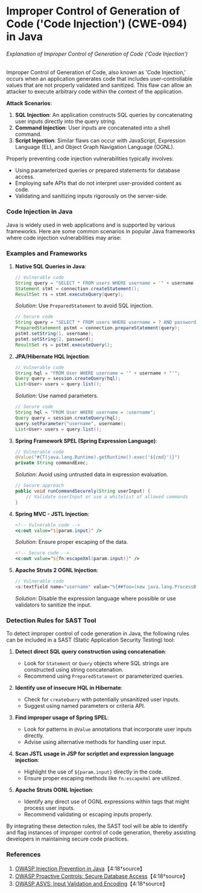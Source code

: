 # Improper Control of Generation of Code ('Code Injection') (CWE-094) in Java

###### Explanation of Improper Control of Generation of Code ('Code Injection')

Improper Control of Generation of Code, also known as 'Code Injection,' occurs when an application generates code that includes user-controllable values that are not properly validated and sanitized. This flaw can allow an attacker to execute arbitrary code within the context of the application.

**Attack Scenarios**:
1. **SQL Injection**: An application constructs SQL queries by concatenating user inputs directly into the query string.
2. **Command Injection**: User inputs are concatenated into a shell command.
3. **Script Injection**: Similar flaws can occur with JavaScript, Expression Language (EL), and Object Graph Navigation Language (OGNL).

Properly preventing code injection vulnerabilities typically involves:
- Using parameterized queries or prepared statements for database access.
- Employing safe APIs that do not interpret user-provided content as code.
- Validating and sanitizing inputs rigorously on the server-side.

### Code Injection in Java

Java is widely used in web applications and is supported by various frameworks. Here are some common scenarios in popular Java frameworks where code injection vulnerabilities may arise:

### Examples and Frameworks

1. **Native SQL Queries in Java**:
    ```java
    // Vulnerable code
    String query = "SELECT * FROM users WHERE username = '" + username + "' AND password = '" + password + "'";
    Statement stmt = connection.createStatement();
    ResultSet rs = stmt.executeQuery(query);
    ```
    *Solution*: Use `PreparedStatement` to avoid SQL injection.
    ```java
    // Secure code
    String query = "SELECT * FROM users WHERE username = ? AND password = ?";
    PreparedStatement pstmt = connection.prepareStatement(query);
    pstmt.setString(1, username);
    pstmt.setString(2, password);
    ResultSet rs = pstmt.executeQuery();
    ```

2. **JPA/Hibernate HQL Injection**:
    ```java
    // Vulnerable code
    String hql = "FROM User WHERE username = '" + username + "'";
    Query query = session.createQuery(hql);
    List<User> users = query.list();
    ```
    *Solution*: Use named parameters.
    ```java
    // Secure code
    String hql = "FROM User WHERE username = :username";
    Query query = session.createQuery(hql);
    query.setParameter("username", username);
    List<User> users = query.list();
    ```

3. **Spring Framework SPEL (Spring Expression Language)**:
    ```java
    // Vulnerable code
    @Value("#{T(java.lang.Runtime).getRuntime().exec('${cmd}')}")
    private String commandExec;
    ```
    *Solution*: Avoid using untrusted data in expression evaluation.
    ```java
    // Secure approach
    public void runCommandSecurely(String userInput) {
        // Validate userInput or use a whitelist of allowed commands
    }
    ```

4. **Spring MVC - JSTL Injection**:
    ```jsp
    <!-- Vulnerable code -->
    <c:out value="${param.input}" />
    ```
    *Solution*: Ensure proper escaping of the data.
    ```jsp
    <!-- Secure code -->
    <c:out value="${fn:escapeXml(param.input)}" />
    ```

5. **Apache Struts 2 OGNL Injection**:
    ```java
    // Vulnerable code
    <s:textfield name="username" value="%{##foo=(new java.lang.ProcessBuilder{'cmd','/c','dir'}).start(),##foo}" />
    ```
    *Solution*: Disable the expression language where possible or use validators to sanitize the input.

### Detection Rules for SAST Tool

To detect improper control of code generation in Java, the following rules can be included in a SAST (Static Application Security Testing) tool:

1. **Detect direct SQL query construction using concatenation**:
    - Look for `Statement` or `Query` objects where SQL strings are constructed using string concatenation.
    - Recommend using `PreparedStatement` or parameterized queries.

2. **Identify use of insecure HQL in Hibernate**:
    - Check for `createQuery` with potentially unsanitized user inputs.
    - Suggest using named parameters or criteria API.

3. **Find improper usage of Spring SPEL**:
    - Look for patterns in `@Value` annotations that incorporate user inputs directly.
    - Advise using alternative methods for handling user input.

4. **Scan JSTL usage in JSP for scriptlet and expression language injection**:
    - Highlight the use of `${param.input}` directly in the code.
    - Ensure proper escaping methods like `fn:escapeXml` are utilized.

5. **Apache Struts OGNL Injection**:
    - Identify any direct use of OGNL expressions within tags that might process user inputs.
    - Recommend validating or escaping inputs properly.

By integrating these detection rules, the SAST tool will be able to identify and flag instances of improper control of code generation, thereby assisting developers in maintaining secure code practices.

### References
1. [OWASP Injection Prevention in Java](https://cheatsheetseries.owasp.org/cheatsheets/Injection_Prevention_Cheat_Sheet_in_Java.html)【4:18†source】
2. [OWASP Proactive Controls: Secure Database Access](https://owasp.org/www-project-proactive-controls/v3/en/c3-secure-database)【4:18†source】
3. [OWASP ASVS: Input Validation and Encoding](https://owasp.org/www-project-application-security-verification-standard)【4:18†source】
